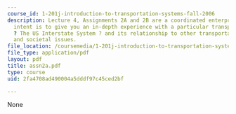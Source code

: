 ```yaml
---
course_id: 1-201j-introduction-to-transportation-systems-fall-2006
description: Lecture 4, Assignments 2A and 2B are a coordinated enterprise. The overall
  intent is to give you an in-depth experience with a particular transportation concept
  ? The US Interstate System ? and its relationship to other transportation systems
  and societal issues.
file_location: /coursemedia/1-201j-introduction-to-transportation-systems-fall-2006/2fa4708ad490004a5dddf97c45ced2bf_assn2a.pdf
file_type: application/pdf
layout: pdf
title: assn2a.pdf
type: course
uid: 2fa4708ad490004a5dddf97c45ced2bf

---
```

None